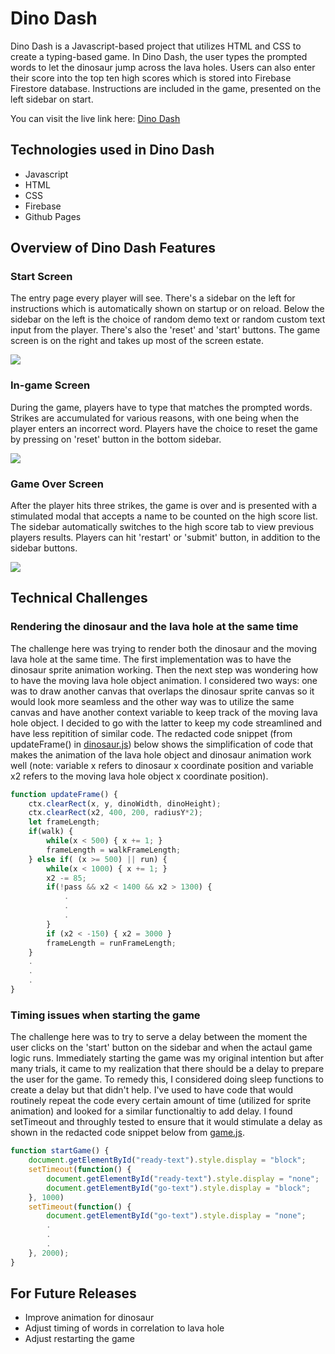 # Dino Dash

Dino Dash is a Javascript-based project that utilizes HTML and CSS to create a typing-based game. In Dino Dash, the user types the prompted words to let the dinosaur jump across the lava holes. Users can also enter their score into the top ten high scores which is stored into Firebase Firestore database. Instructions are included in the game, presented on the left sidebar on start.

You can visit the live link here: [Dino Dash](https://winterfreddy.github.io/dino-dash/)

## Technologies used in Dino Dash
* Javascript
* HTML
* CSS
* Firebase
* Github Pages

## Overview of Dino Dash Features

### Start Screen
The entry page every player will see. There's a sidebar on the left for instructions which is automatically shown on startup or on reload. Below the sidebar on the left is the choice of random demo text or random custom text input from the player. There's also the 'reset' and 'start' buttons. The game screen is on the right and takes up most of the screen estate.

![](https://github.com/winterfreddy/dino-dash/blob/master/public/images/start.png)

### In-game Screen
During the game, players have to type that matches the prompted words. Strikes are accumulated for various reasons, with one being when the player enters an incorrect word. Players have the choice to reset the game by pressing on 'reset' button in the bottom sidebar.

![](https://github.com/winterfreddy/dino-dash/blob/master/public/images/middle.png)

### Game Over Screen
After the player hits three strikes, the game is over and is presented with a stimulated modal that accepts a name to be counted on the high score list. The sidebar automatically switches to the high score tab to view previous players results. Players can hit 'restart' or 'submit' button, in addition to the sidebar buttons.

![](https://github.com/winterfreddy/dino-dash/blob/master/public/images/end.png)

## Technical Challenges

### Rendering the dinosaur and the lava hole at the same time

The challenge here was trying to render both the dinosaur and the moving lava hole at the same time. The first implementation was to have the dinosaur sprite animation working. Then the next step was wondering how to have the moving lava hole object animation. I considered two ways: one was to draw another canvas that overlaps the dinosaur sprite canvas so it would look more seamless and the other way was to utilize the same canvas and have another context variable to keep track of the moving lava hole object. I decided to go with the latter to keep my code streamlined and have less repitition of similar code. The redacted code snippet (from updateFrame() in [dinosaur.js](https://github.com/winterfreddy/dino-dash/blob/master/src/dinosaur.js)) below shows the simplification of code that makes the animation of the lava hole object and dinosaur animation work well (note: variable x refers to dinosaur x coordinate position and variable x2 refers to the moving lava hole object x coordinate position).

``` javascript
function updateFrame() {
    ctx.clearRect(x, y, dinoWidth, dinoHeight);
    ctx.clearRect(x2, 400, 200, radiusY*2);
    let frameLength;
    if(walk) {
        while(x < 500) { x += 1; }
        frameLength = walkFrameLength;
    } else if( (x >= 500) || run) {
        while(x < 1000) { x += 1; }
        x2 -= 85;
        if(!pass && x2 < 1400 && x2 > 1300) {
            .
            .
            .
        }
        if (x2 < -150) { x2 = 3000 }
        frameLength = runFrameLength;
    }
    .
    .
    .
}
```

### Timing issues when starting the game

The challenge here was to try to serve a delay between the moment the user clicks on the 'start' button on the sidebar and when the actaul game logic runs. Immediately starting the game was my original intention but after many trials, it came to my realization that there should be a delay to prepare the user for the game. To remedy this, I considered doing sleep functions to create a delay but that didn't help. I've used to have code that would routinely repeat the code every certain amount of time (utilized for sprite animation) and looked for a similar functionaltiy to add delay. I found setTimeout and throughly tested to ensure that it would stimulate a delay as shown in the redacted code snippet below from [game.js](https://github.com/winterfreddy/dino-dash/blob/master/src/game.js).

``` javascript
function startGame() {
    document.getElementById("ready-text").style.display = "block";
    setTimeout(function() {
        document.getElementById("ready-text").style.display = "none";
        document.getElementById("go-text").style.display = "block";
    }, 1000)
    setTimeout(function() {
        document.getElementById("go-text").style.display = "none";
        .
        .
        .
    }, 2000);
}
```

## For Future Releases
* Improve animation for dinosaur
* Adjust timing of words in correlation to lava hole
* Adjust restarting the game
